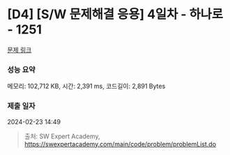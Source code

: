 # [D4] [S/W 문제해결 응용] 4일차 - 하나로 - 1251 

[문제 링크](https://swexpertacademy.com/main/code/problem/problemDetail.do?contestProbId=AV15StKqAQkCFAYD) 

### 성능 요약

메모리: 102,712 KB, 시간: 2,391 ms, 코드길이: 2,891 Bytes

### 제출 일자

2024-02-23 14:49



> 출처: SW Expert Academy, https://swexpertacademy.com/main/code/problem/problemList.do